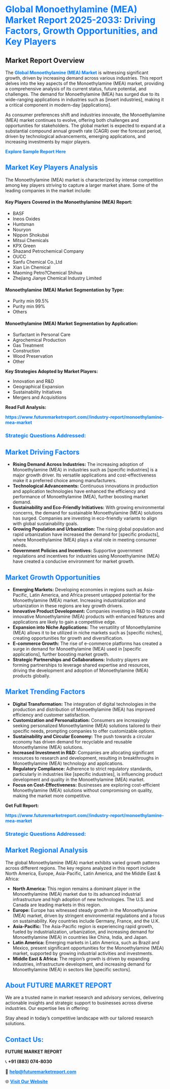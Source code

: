 <h1 style="color: #007BFF;">Global Monoethylamine (MEA) Market Report 2025-2033: Driving Factors, Growth Opportunities, and Key Players</h1>

<section id="overview">
<h2>Market Report Overview</h2>
<p>The <a href="https://www.futuremarketreport.com//industry-report/monoethylamine-mea-market" style="color: #007BFF; text-decoration: none;"><strong>Global Monoethylamine (MEA) Market</strong></a> is witnessing significant growth, driven by increasing demand across various industries. This report delves into the key aspects of the Monoethylamine (MEA) market, providing a comprehensive analysis of its current status, future potential, and challenges. The demand for Monoethylamine (MEA) has surged due to its wide-ranging applications in industries such as [insert industries], making it a critical component in modern-day [applications].</p>
<p>As consumer preferences shift and industries innovate, the Monoethylamine (MEA) market continues to evolve, offering both challenges and opportunities for stakeholders. The global market is expected to expand at a substantial compound annual growth rate (CAGR) over the forecast period, driven by technological advancements, emerging applications, and increasing investments by major players.</p>
</section>

<section id="overview">
<p><a href="https://www.futuremarketreport.com//request-sample/reportId=47204" style="color: #007BFF; text-decoration: none;"><strong>Explore Sample Report Here</strong></a></p>
</section>

<section id="key-players">
<h2 style="color: #007BFF;">Market Key Players Analysis</h2>
<p>The Monoethylamine (MEA) market is characterized by intense competition among key players striving to capture a larger market share. Some of the leading companies in the market include:</p>
<h4>Key Players Covered in the Monoethylamine (MEA) Report:</h4>
<ul><li>BASF</li><li>Ineos Oxides</li><li>Huntsman</li><li>Nouryon</li><li>Nippon Shokubai</li><li>Mitsui Chemicals</li><li>KPX Green</li><li>Shazand Petrochemical Company</li><li>OUCC</li><li>Sanfu Chemical Co.,Ltd</li><li>Xian Lin Chemical</li><li>Maoming Petro?Chemical Shihua</li><li>Zhejiang Jianye Chemical Industry Limited</li></ul>
<h4>Monoethylamine (MEA) Market Segmentation by Type:</h4>
<ul><li>Purity min 99.5%</li><li>Purity min 99%</li><li>Others</li></ul>

<h4>Monoethylamine (MEA) Market Segmentation by Application:</h4>
<ul><li>Surfactant in Personal Care</li><li>Agrochemical Production</li><li>Gas Treatment</li><li>Construction</li><li>Wood Preservation</li><li>Other</li></ul>
<p><strong>Key Strategies Adopted by Market Players:</strong></p>
<ul>
<li>Innovation and R&D</li>
<li>Geographical Expansion</li>
<li>Sustainability Initiatives</li>
<li>Mergers and Acquisitions</li>
</ul>
</section>

<section>
<p><strong>Read Full Analysis: </strong></p><a href="https://www.futuremarketreport.com//industry-report/monoethylamine-mea-market" style="color: #007BFF; text-decoration: none;"><strong>https://www.futuremarketreport.com//industry-report/monoethylamine-mea-market</strong></a>
<h3 style="color: #007BFF;">Strategic Questions Addressed:</h3>
</section>

<section id="driving-factors">
<h2 style="color: #007BFF;">Market Driving Factors</h2>
<ul>
<li><strong>Rising Demand Across Industries:</strong> The increasing adoption of Monoethylamine (MEA) in industries such as [specific industries] is a major growth driver. Its versatile applications and cost-effectiveness make it a preferred choice among manufacturers.</li>
<li><strong>Technological Advancements:</strong> Continuous innovations in production and application technologies have enhanced the efficiency and performance of Monoethylamine (MEA), further boosting market demand.</li>
<li><strong>Sustainability and Eco-Friendly Initiatives:</strong> With growing environmental concerns, the demand for sustainable Monoethylamine (MEA) solutions has surged. Companies are investing in eco-friendly variants to align with global sustainability goals.</li>
<li><strong>Growing Population and Urbanization:</strong> The rising global population and rapid urbanization have increased the demand for [specific products], where Monoethylamine (MEA) plays a vital role in meeting consumer needs.</li>
<li><strong>Government Policies and Incentives:</strong> Supportive government regulations and incentives for industries using Monoethylamine (MEA) have created a conducive environment for market growth.</li>
</ul>
</section>

<section id="growth-opportunities">
<h2 style="color: #007BFF;">Market Growth Opportunities</h2>
<ul>
<li><strong>Emerging Markets:</strong> Developing economies in regions such as Asia-Pacific, Latin America, and Africa present untapped potential for the Monoethylamine (MEA) market. Increasing industrialization and urbanization in these regions are key growth drivers.</li>
<li><strong>Innovative Product Development:</strong> Companies investing in R&D to create innovative Monoethylamine (MEA) products with enhanced features and applications are likely to gain a competitive edge.</li>
<li><strong>Expansion into Niche Applications:</strong> The versatility of Monoethylamine (MEA) allows it to be utilized in niche markets such as [specific niches], creating opportunities for growth and diversification.</li>
<li><strong>E-commerce Growth:</strong> The rise of e-commerce platforms has created a surge in demand for Monoethylamine (MEA) used in [specific applications], further boosting market growth.</li>
<li><strong>Strategic Partnerships and Collaborations:</strong> Industry players are forming partnerships to leverage shared expertise and resources, driving the development and adoption of Monoethylamine (MEA) products globally.</li>
</ul>
</section>

<section id="trending-factors">
<h2 style="color: #007BFF;">Market Trending Factors</h2>
<ul>
<li><strong>Digital Transformation:</strong> The integration of digital technologies in the production and distribution of Monoethylamine (MEA) has improved efficiency and customer satisfaction.</li>
<li><strong>Customization and Personalization:</strong> Consumers are increasingly seeking personalized Monoethylamine (MEA) solutions tailored to their specific needs, prompting companies to offer customizable options.</li>
<li><strong>Sustainability and Circular Economy:</strong> The push towards a circular economy has driven demand for recyclable and reusable Monoethylamine (MEA) solutions.</li>
<li><strong>Increased Investment in R&D:</strong> Companies are allocating significant resources to research and development, resulting in breakthroughs in Monoethylamine (MEA) technology and applications.</li>
<li><strong>Regulatory Compliance:</strong> Adherence to strict regulatory standards, particularly in industries like [specific industries], is influencing product development and quality in the Monoethylamine (MEA) market.</li>
<li><strong>Focus on Cost-Effectiveness:</strong> Businesses are exploring cost-efficient Monoethylamine (MEA) solutions without compromising on quality, making the market more competitive.</li>
</ul>
</section>

<section>
<p><strong>Get Full Report: </strong></p><a href="https://www.futuremarketreport.com//industry-report/monoethylamine-mea-market" style="color: #007BFF; text-decoration: none;"><strong>https://www.futuremarketreport.com//industry-report/monoethylamine-mea-market</strong></a>
<h3 style="color: #007BFF;">Strategic Questions Addressed:</h3>
</section>


<section id="regional-analysis">
<h2 style="color: #007BFF;">Market Regional Analysis</h2>
<p>The global Monoethylamine (MEA) market exhibits varied growth patterns across different regions. The key regions analyzed in this report include North America, Europe, Asia-Pacific, Latin America, and the Middle East & Africa:</p>
<ul>
<li><strong>North America:</strong> This region remains a dominant player in the Monoethylamine (MEA) market due to its advanced industrial infrastructure and high adoption of new technologies. The U.S. and Canada are leading markets in this region.</li>
<li><strong>Europe:</strong> Europe has witnessed steady growth in the Monoethylamine (MEA) market, driven by stringent environmental regulations and a focus on sustainability. Key countries include Germany, France, and the U.K.</li>
<li><strong>Asia-Pacific:</strong> The Asia-Pacific region is experiencing rapid growth, fueled by industrialization, urbanization, and increasing demand for Monoethylamine (MEA) in countries like China, India, and Japan.</li>
<li><strong>Latin America:</strong> Emerging markets in Latin America, such as Brazil and Mexico, present significant opportunities for the Monoethylamine (MEA) market, supported by growing industrial activities and investments.</li>
<li><strong>Middle East & Africa:</strong> The region’s growth is driven by expanding industries, infrastructure development, and increasing demand for Monoethylamine (MEA) in sectors like [specific sectors].</li>
</ul>
</section>

<footer>
<h2 style="color: #007BFF;">About FUTURE MARKET REPORT</h2>
<p>We are a trusted name in market research and advisory services, delivering actionable insights and strategic support to businesses across diverse industries. Our expertise lies in offering:</p>

<p>Stay ahead in today’s competitive landscape with our tailored research solutions.</p>

<h2 style="color: #007BFF;">Contact Us:</h2>
<p><strong>FUTURE MARKET REPORT</strong></p>
<p>📞 <strong>+91 (883) 074-8030</strong></p>
<p>📧 <strong><a href="mailto:help@futuremarketreport.com" style="color: #007BFF;">help@futuremarketreport.com</a></strong></p>
<p>🌐 <strong><a href="https://www.futuremarketreport.com/" style="color: #007BFF;">Visit Our Website</a></strong></p>
</footer>